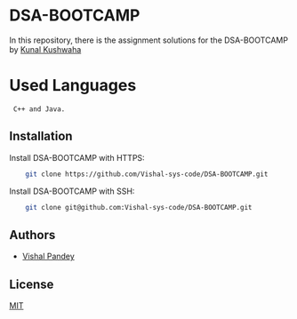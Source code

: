 
# DSA-BOOTCAMP

In this repository, there is the assignment solutions for the DSA-BOOTCAMP by [Kunal Kushwaha](https://github.com/kunal-kushwaha/DSA-Bootcamp-Java/tree/main/assignments)


# Used Languages

     C++ and Java.


## Installation

Install DSA-BOOTCAMP with HTTPS:

```bash
    git clone https://github.com/Vishal-sys-code/DSA-BOOTCAMP.git
```
    

Install DSA-BOOTCAMP with SSH:

```bash
    git clone git@github.com:Vishal-sys-code/DSA-BOOTCAMP.git
```



## Authors

- [Vishal Pandey](https://github.com/Vishal-sys-code)

  
## License

[MIT](https://choosealicense.com/licenses/mit/)

  
